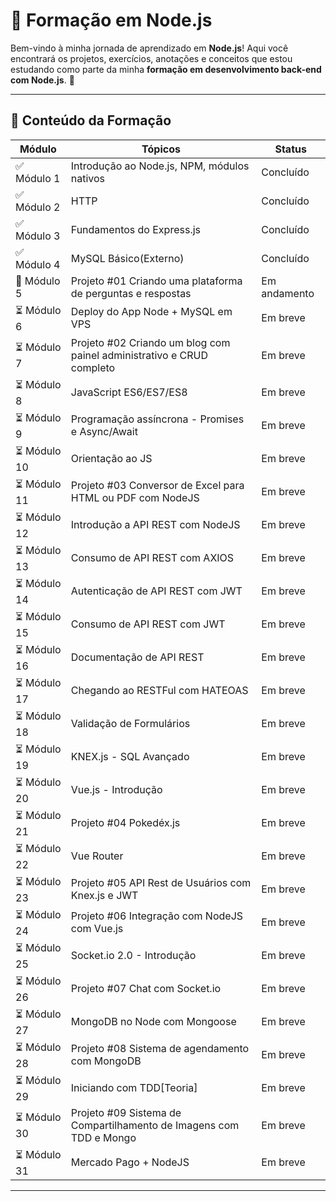 # 🚀 Formação em Node.js

Bem-vindo à minha jornada de aprendizado em **Node.js**! Aqui você encontrará os projetos, exercícios, anotações e conceitos que estou estudando como parte da minha **formação em desenvolvimento back-end com Node.js**. 🌱

---

## 🧠 Conteúdo da Formação

| Módulo       | Tópicos                                                               | Status       |
| ------------ | --------------------------------------------------------------------- | ------------ |
| ✅ Módulo 1  | Introdução ao Node.js, NPM, módulos nativos                           | Concluído    |
| ✅ Módulo 2  | HTTP                                                                  | Concluído    |
| ✅ Módulo 3  | Fundamentos do Express.js                                             | Concluído    |
| ✅ Módulo 4  | MySQL Básico(Externo)                                                 | Concluído    |
| 🚧 Módulo 5  | Projeto #01 Criando uma plataforma de perguntas e respostas           | Em andamento |
| ⏳ Módulo 6  | Deploy do App Node + MySQL em VPS                                     | Em breve     |
| ⏳ Módulo 7  | Projeto #02 Criando um blog com painel administrativo e CRUD completo | Em breve     |
| ⏳ Módulo 8  | JavaScript ES6/ES7/ES8                                                | Em breve     |
| ⏳ Módulo 9  | Programação assíncrona - Promises e Async/Await                       | Em breve     |
| ⏳ Módulo 10 | Orientação ao JS                                                      | Em breve     |
| ⏳ Módulo 11 | Projeto #03 Conversor de Excel para HTML ou PDF com NodeJS            | Em breve     |
| ⏳ Módulo 12 | Introdução a API REST com NodeJS                                      | Em breve     |
| ⏳ Módulo 13 | Consumo de API REST com AXIOS                                         | Em breve     |
| ⏳ Módulo 14 | Autenticação de API REST com JWT                                      | Em breve     |
| ⏳ Módulo 15 | Consumo de API REST com JWT                                           | Em breve     |
| ⏳ Módulo 16 | Documentação de API REST                                              | Em breve     |
| ⏳ Módulo 17 | Chegando ao RESTFul com HATEOAS                                       | Em breve     |
| ⏳ Módulo 18 | Validação de Formulários                                              | Em breve     |
| ⏳ Módulo 19 | KNEX.js - SQL Avançado                                                | Em breve     |
| ⏳ Módulo 20 | Vue.js - Introdução                                                   | Em breve     |
| ⏳ Módulo 21 | Projeto #04 Pokedéx.js                                                | Em breve     |
| ⏳ Módulo 22 | Vue Router                                                            | Em breve     |
| ⏳ Módulo 23 | Projeto #05 API Rest de Usuários com Knex.js e JWT                    | Em breve     |
| ⏳ Módulo 24 | Projeto #06 Integração com NodeJS com Vue.js                          | Em breve     |
| ⏳ Módulo 25 | Socket.io 2.0 - Introdução                                            | Em breve     |
| ⏳ Módulo 26 | Projeto #07 Chat com Socket.io                                        | Em breve     |
| ⏳ Módulo 27 | MongoDB no Node com Mongoose                                          | Em breve     |
| ⏳ Módulo 28 | Projeto #08 Sistema de agendamento com MongoDB                        | Em breve     |
| ⏳ Módulo 29 | Iniciando com TDD[Teoria]                                             | Em breve     |
| ⏳ Módulo 30 | Projeto #09 Sistema de Compartilhamento de Imagens com TDD e Mongo    | Em breve     |
| ⏳ Módulo 31 | Mercado Pago + NodeJS                                                 | Em breve     |

---
